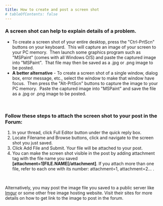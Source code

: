 ```yaml
---
title: How to create and post a screen shot
# tableOfContents: false
---
```


### A screen shot can help to explain details of a problem.
<ul class="list-disc pl-8">
  <li>
    To create a screen shot of your entire desktop, press the "Ctrl-PrtScn" buttons on your
    keyboard.&nbsp; This will capture an image of your screen to your PC memory.&nbsp; Then
    launch some graphics program such as "MSPaint" (comes with all Windows O/S) and paste
    the captured image into "MSPaint".&nbsp; That file may then be saved as a .jpg or .png
    image to be posted.
  </li>
  <li>
    <b>A better alternative</b> - To create a screen shot of a single window, dialog box,
    error message, etc., select the window to make that window have focus.&nbsp; Then press
    the "Alt-PrtScn" buttons to capture the image to your PC memory.&nbsp; Paste the
    captured image into "MSPaint" and save the file as a .jpg or .png image to be posted.
  </li>
</ul>
<br />

### Follow these steps to attach the screen shot to your post in the Forum:
<ol class="list-decimal pl-8">
  <li>In your thread, click Full Editor button under the quick reply box.</li>
  <li>
    Locate Filename and Browse buttons, click and navigate to the screen shot you just
    saved.
  </li>
  <li>Click Add File and Submit. Your file will be attached to your post.</li>
  <li>
    You can make the screen shot visible in the post by adding attachment tag with the file
    name you saved <b>[attachment=1]FILE.NAME[/attachment]</b>. If you attach more than one
    file, refer to each one with its number: attachment=1, attachment=2... .
  </li>
</ol>
<br />


Alternatively, you may post the image file you saved to a public server like
[Imgur](http://imgur.com/) or some other free image hosting website. Visit
their sites for more details on how to get link to the image to post in the forum.

